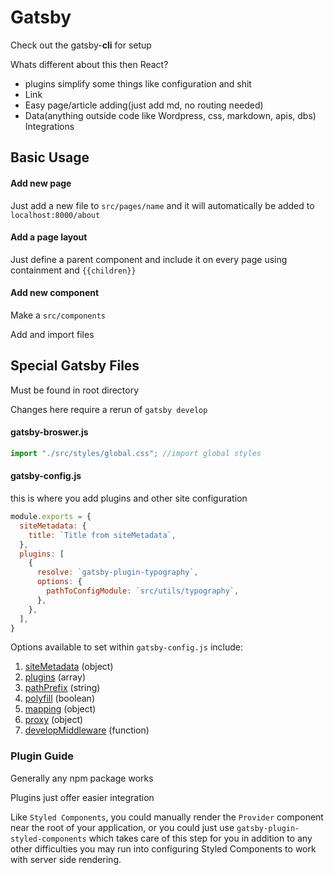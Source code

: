 # Gatsby

Check out the gatsby-**cli** for setup

Whats different about this then React?

- plugins simplify some things like configuration and shit
- Link
- Easy page/article adding(just add md, no routing needed)
- Data(anything outside code like Wordpress, css, markdown, apis, dbs) Integrations

## Basic Usage

#### Add new page

Just add a new file to `src/pages/name` and it will automatically be added to `localhost:8000/about`

#### Add a page layout

Just define a parent component and include it on every page using containment and `{{children}}`

#### Add new component

Make a `src/components`

Add and import files

## Special Gatsby Files

Must be found in root directory

Changes here require a rerun of `gatsby develop`

#### gatsby-broswer.js

```js
import "./src/styles/global.css"; //import global styles
```

#### gatsby-config.js

this is where you add plugins and other site configuration

```js
module.exports = {
  siteMetadata: {
    title: `Title from siteMetadata`,
  },
  plugins: [
    {
      resolve: `gatsby-plugin-typography`,
      options: {
        pathToConfigModule: `src/utils/typography`,
      },
    },
  ],
}
```

Options available to set within `gatsby-config.js` include:

1. [siteMetadata](https://www.gatsbyjs.org/docs/gatsby-config/#sitemetadata) (object)
2. [plugins](https://www.gatsbyjs.org/docs/gatsby-config/#plugins) (array)
3. [pathPrefix](https://www.gatsbyjs.org/docs/gatsby-config/#pathprefix) (string)
4. [polyfill](https://www.gatsbyjs.org/docs/gatsby-config/#polyfill) (boolean)
5. [mapping](https://www.gatsbyjs.org/docs/gatsby-config/#mapping-node-types) (object)
6. [proxy](https://www.gatsbyjs.org/docs/gatsby-config/#proxy) (object)
7. [developMiddleware](https://www.gatsbyjs.org/docs/gatsby-config/#advanced-proxying-with-developmiddleware) (function)

### Plugin Guide

Generally any npm package works

Plugins just offer easier integration 

Like  `Styled Components`, you could manually render the `Provider` component near the root of your application, or you could just use `gatsby-plugin-styled-components` which takes care of this step for you in addition to any other difficulties you may run into configuring Styled Components to work with server side rendering.